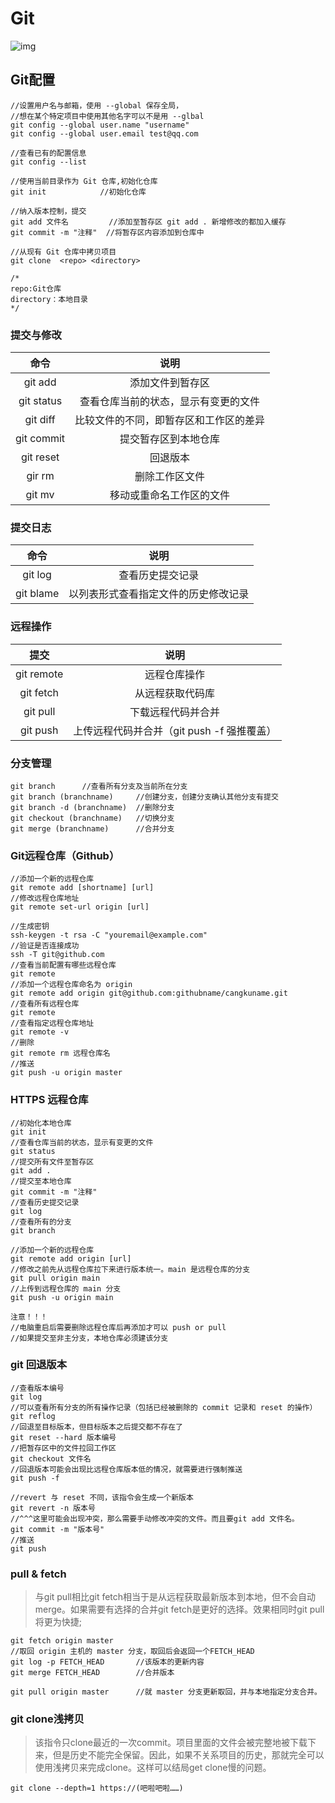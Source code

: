 # Git

![img](https://gitee.com/Fantasy2001/images/raw/master/Markdown/Git/git.jpg)



## Git配置

``` git
//设置用户名与邮箱，使用 --global 保存全局，
//想在某个特定项目中使用其他名字可以不是用 --glbal
git config --global user.name "username"
git config --global user.email test@qq.com

//查看已有的配置信息
git config --list

//使用当前目录作为 Git 仓库,初始化仓库
git init			//初始化仓库

//纳入版本控制，提交
git add 文件名			//添加至暂存区 git add . 新增修改的都加入缓存
git commit -m "注释"	//将暂存区内容添加到仓库中

//从现有 Git 仓库中拷贝项目
git clone  <repo> <directory>

/*
repo:Git仓库
directory：本地目录
*/
```

### 提交与修改

|    命令    |                  说明                  |
| :--------: | :------------------------------------: |
|  git add   |            添加文件到暂存区            |
| git status |  查看仓库当前的状态，显示有变更的文件  |
|  git diff  | 比较文件的不同，即暂存区和工作区的差异 |
| git commit |          提交暂存区到本地仓库          |
| git reset  |                回退版本                |
|   gir rm   |             删除工作区文件             |
|   git mv   |        移动或重命名工作区的文件        |

### 提交日志

|       命令        |                 说明                 |
| :---------------: | :----------------------------------: |
|      git log      |           查看历史提交记录           |
| git blame  <file> | 以列表形式查看指定文件的历史修改记录 |

### 远程操作

|    提交    |                    说明                    |
| :--------: | :----------------------------------------: |
| git remote |                远程仓库操作                |
| git fetch  |              从远程获取代码库              |
|  git pull  |             下载远程代码并合并             |
|  git push  | 上传远程代码并合并（git push -f 强推覆盖） |

### 分支管理

``` git
git branch		//查看所有分支及当前所在分支
git branch (branchname)		//创建分支，创建分支确认其他分支有提交
git branch -d (branchname)	//删除分支
git checkout (branchname)	//切换分支
git merge (branchname)		//合并分支
```

### Git远程仓库（Github）

``` git
//添加一个新的远程仓库
git remote add [shortname] [url]
//修改远程仓库地址
git remote set-url origin [url]

//生成密钥
ssh-keygen -t rsa -C "youremail@example.com"
//验证是否连接成功
ssh -T git@github.com
//查看当前配置有哪些远程仓库
git remote
//添加一个远程仓库命名为 origin
git remote add origin git@github.com:githubname/cangkuname.git
//查看所有远程仓库
git remote
//查看指定远程仓库地址
git remote -v
//删除
git remote rm 远程仓库名
//推送
git push -u origin master
```

### HTTPS 远程仓库

```git
//初始化本地仓库
git init
//查看仓库当前的状态，显示有变更的文件
git status
//提交所有文件至暂存区
git add .
//提交至本地仓库
git commit -m "注释"
//查看历史提交记录
git log
//查看所有的分支
git branch

//添加一个新的远程仓库
git remote add origin [url]
//修改之前先从远程仓库拉下来进行版本统一。main 是远程仓库的分支
git pull origin main
//上传到远程仓库的 main 分支
git push -u origin main

注意！！！
//电脑重启后需要删除远程仓库后再添加才可以 push or pull
//如果提交至非主分支，本地仓库必须建该分支
```

### git 回退版本

```Git
//查看版本编号
git log
//可以查看所有分支的所有操作记录（包括已经被删除的 commit 记录和 reset 的操作）
git reflog
//回退至目标版本，但目标版本之后提交都不存在了
git reset --hard 版本编号
//把暂存区中的文件拉回工作区
git checkout 文件名
//回退版本可能会出现比远程仓库版本低的情况，就需要进行强制推送
git push -f

//revert 与 reset 不同，该指令会生成一个新版本
git revert -n 版本号
//^^^这里可能会出现冲突，那么需要手动修改冲突的文件。而且要git add 文件名。
git commit -m "版本号"
//推送
git push
```

### pull & fetch

> 与git pull相比git fetch相当于是从远程获取最新版本到本地，但不会自动merge。如果需要有选择的合并git fetch是更好的选择。效果相同时git pull将更为快捷;

```Git
git fetch origin master		
//取回 origin 主机的 master 分支，取回后会返回一个FETCH_HEAD
git log -p FETCH_HEAD		//该版本的更新内容
git merge FETCH_HEAD 		//合并版本

git pull origin master		//就 master 分支更新取回，并与本地指定分支合并。
```



### git clone浅拷贝

> 该指令只clone最近的一次commit。项目里面的文件会被完整地被下载下来，但是历史不能完全保留。因此，如果不关系项目的历史，那就完全可以使用浅拷贝来完成clone。这样可以结局get clone慢的问题。

```Git
git clone --depth=1 https://(吧啦吧啦……)
```

